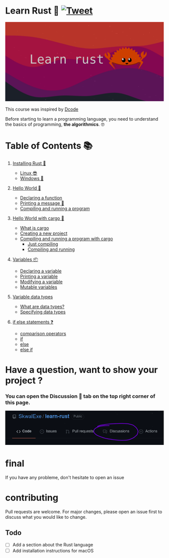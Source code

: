 # Learn Rust 🦀 [![Tweet](https://img.shields.io/twitter/url/http/shields.io.svg?style=social)](https://twitter.com/intent/tweet?url=https%3A%2F%2Fgithub.com%2FSkwalExe%2Flearn-rust&text=Started%20learning%20rust%20with%20@SkwalExe%20learn-rust%20project)

![banner](images/banner.png)

This course was inspired by [Dcode](https://www.youtube.com/watch?v=vOMJlQ5B-M0&list=PLVvjrrRCBy2JSHf9tGxGKJ-bYAN_uDCUL)

Before starting to learn a programming language, you need to understand the basics of programming, **the algorithmics**. 🤓

# Table of Contents 📚
1. [Installing Rust 🦀](https://github.com/SkwalExe/learn-rust/tree/main/course/installing-rust/)
    - [Linux 😎](https://github.com/SkwalExe/learn-rust/tree/main/course/installing-rust#linux)
    - [Windows 💩](https://github.com/SkwalExe/learn-rust/tree/main/course/installing-rust#windows)
1. [Hello World 👋](https://github.com/SkwalExe/learn-rust/tree/main/course/hello-world/)
    - [Declaring a function](https://github.com/SkwalExe/learn-rust/tree/main/course/hello-world/#declaring-a-function)
    - [Printing a message 💬](https://github.com/SkwalExe/learn-rust/tree/main/course/hello-world/#printing-a-message)
    - [Compiling and running a program](https://github.com/SkwalExe/learn-rust/tree/main/course/hello-world/#compiling-and-running-a-program) 

1. [Hello World with cargo 🚢](https://github.com/SkwalExe/learn-rust/tree/main/course/hello-world-cargo/)
    - [What is cargo](https://github.com/SkwalExe/learn-rust/tree/main/course/hello-world-cargo#what-is-cargo)
    - [Creating a new project](https://github.com/SkwalExe/learn-rust/tree/main/course/hello-world-cargo#creating-a-new-project)
    - [Compiling and running a program with cargo](https://github.com/SkwalExe/learn-rust/tree/main/course/hello-world-cargo#compiling-and-running-a-program-with-cargo)
        - [Just compiling](https://github.com/SkwalExe/learn-rust/tree/main/course/hello-world-cargo#just-compiling)
        - [Compiling and running](https://github.com/SkwalExe/learn-rust/tree/main/course/hello-world-cargo#compiling-and-running)

1. [Variables 📦](https://github.com/SkwalExe/learn-rust/tree/main/course/variables/)
    - [Declaring a variable](https://github.com/SkwalExe/learn-rust/tree/main/course/variables#declaring-a-variable)
    - [Printing a variable](https://github.com/SkwalExe/learn-rust/tree/main/course/variables#printing-a-variable)
    - [Modifying a variable](https://github.com/SkwalExe/learn-rust/tree/main/course/variables#modifying-a-variable)
    - [Mutable variables](https://github.com/SkwalExe/learn-rust/tree/main/course/variables#mutable-variables)

1. [Variable data types](https://github.com/SkwalExe/learn-rust/tree/main/course/variable-data-types/)
    - [What are data types?](https://github.com/SkwalExe/learn-rust/tree/main/course/variable-data-types#what-are-data-types)
    - [Specifying data types](https://github.com/SkwalExe/learn-rust/tree/main/course/variable-data-types#specifying-data-types)

1. [if else statements ❓](https://github.com/SkwalExe/learn-rust/tree/main/course/if-else-statements/)
    - [comparison operators](https://github.com/SkwalExe/learn-rust/tree/main/course/variable-data-types#comparison-operators)
    - [if](https://github.com/SkwalExe/learn-rust/tree/main/course/variable-data-types#if)
    - [else](https://github.com/SkwalExe/learn-rust/tree/main/course/variable-data-types#else)
    - [else if](https://github.com/SkwalExe/learn-rust/tree/main/course/variable-data-types#else-if)


# Have a question, want to show your project ?
### **You can open the Discussion 💬 tab on the top right corner of this page.**
![discussion](images/discussions.png)
# final
If you have any probleme, don't hesitate to open an issue
# contributing
Pull requests are welcome. For major changes, please open an issue first to discuss what you would like to change.
## Todo
- [ ] Add a section about the Rust language
- [ ] Add installation instructions for macOS